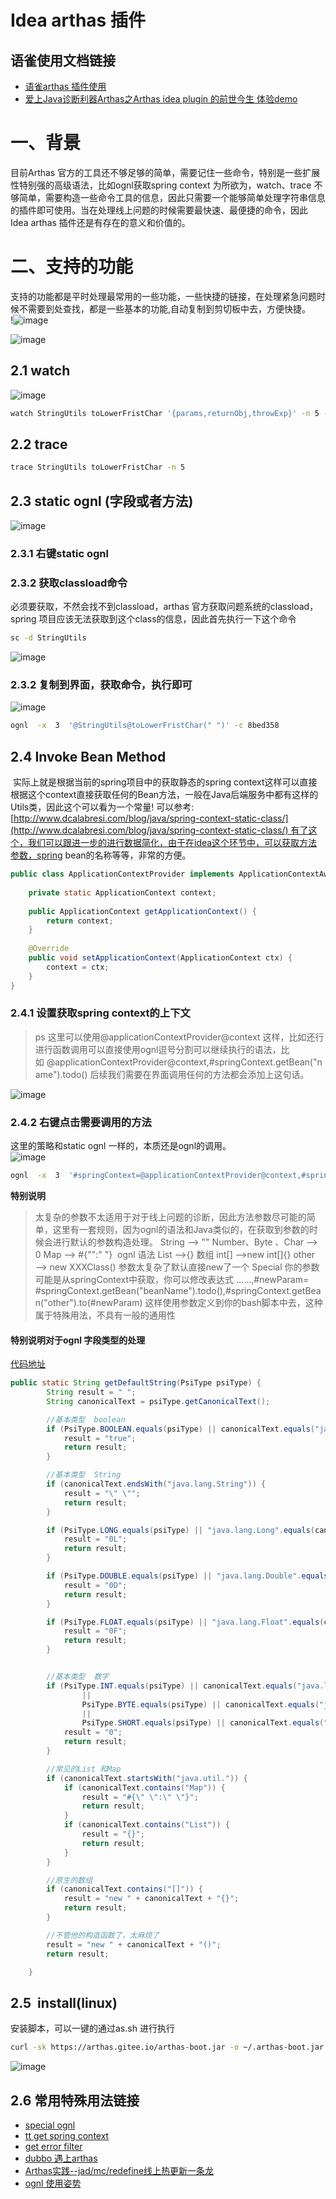 # Idea arthas 插件

##  语雀使用文档链接 
* [语雀arthas 插件使用](https://www.yuque.com/docs/share/fa77c7b4-c016-4de6-9fa3-58ef25a97948?#)
* [爱上Java诊断利器Arthas之Arthas idea plugin 的前世今生 体验demo](https://github.com/WangJi92/arthas-plugin-demo)
<a name="eaba0"></a>
# 一、背景
目前Arthas 官方的工具还不够足够的简单，需要记住一些命令，特别是一些扩展性特别强的高级语法，比如ognl获取spring context 为所欲为，watch、trace 不够简单，需要构造一些命令工具的信息，因此只需要一个能够简单处理字符串信息的插件即可使用。当在处理线上问题的时候需要最快速、最便捷的命令，因此Idea arthas 插件还是有存在的意义和价值的。
<a name="cE2LQ"></a>
## 
<a name="vwK8h"></a>
# 二、支持的功能
支持的功能都是平时处理最常用的一些功能，一些快捷的链接，在处理紧急问题时候不需要到处查找，都是一些基本的功能,自动复制到剪切板中去，方便快捷。<br />!![image](https://user-images.githubusercontent.com/20874972/71365498-24e05000-25da-11ea-98be-640dc7ca7e12.png)

![image](https://user-images.githubusercontent.com/20874972/77851010-fa211b80-7208-11ea-909c-e4a208f282f6.png)


## 2.1 watch
![image](https://user-images.githubusercontent.com/20874972/71365531-43464b80-25da-11ea-98bf-de363d8f08c8.png)
```bash
watch StringUtils toLowerFristChar '{params,returnObj,throwExp}' -n 5 -x 3
```

<a name="yrbvX"></a>
## 2.2 trace 

```bash
trace StringUtils toLowerFristChar -n 5
```

<a name="M5hj0"></a>
## 2.3 static ognl (字段或者方法)
![image](https://user-images.githubusercontent.com/20874972/71365634-8ef8f500-25da-11ea-90e7-d5e63eec63a5.png)

<a name="qFcTH"></a>
### 2.3.1 右键static ognl
<a name="Mj3eY"></a>
### 2.3.2 获取classload命令
必须要获取，不然会找不到classload，arthas 官方获取问题系统的classload，spring 项目应该无法获取到这个class的信息，因此首先执行一下这个命令

```bash
sc -d StringUtils
```

![image](https://user-images.githubusercontent.com/20874972/71365668-a932d300-25da-11ea-9ed6-49a43e4afbef.png)

<a name="6Q1ae"></a>
### 2.3.2 复制到界面，获取命令，执行即可
![image](https://user-images.githubusercontent.com/20874972/71365687-b94ab280-25da-11ea-9af8-0ae0dd4cde97.png)


```bash
ognl  -x  3  '@StringUtils@toLowerFristChar(" ")' -c 8bed358
```

<a name="DzhKQ"></a>
## 2.4 Invoke Bean Method
 实际上就是根据当前的spring项目中的获取静态的spring context这样可以直接根据这个context直接获取任何的Bean方法，一般在Java后端服务中都有这样的Utils类，因此这个可以看为一个常量! 可以参考:[http://www.dcalabresi.com/blog/java/spring-context-static-class/](http://www.dcalabresi.com/blog/java/spring-context-static-class/) 有了这个，我们可以跟进一步的进行数据简化，由于在idea这个环节中，可以获取方法参数，spring bean的名称等等，非常的方便。

```java
public class ApplicationContextProvider implements ApplicationContextAware {
    
    private static ApplicationContext context;
 
    public ApplicationContext getApplicationContext() {
        return context;
    }
 
    @Override
    public void setApplicationContext(ApplicationContext ctx) {
        context = ctx;
    }
}
```
<a name="ofj0b"></a>
### 2.4.1 设置获取spring context的上下文
> ps 这里可以使用@applicationContextProvider@context 这样，比如还行进行函数调用可以直接使用ognl逗号分割可以继续执行的语法，比如 @applicationContextProvider@context,#springContext.getBean("name").todo() 后续我们需要在界面调用任何的方法都会添加上这句话。

![image](https://user-images.githubusercontent.com/20874972/71365722-ce274600-25da-11ea-9794-9a8db5571141.png)


<a name="KuN43"></a>
### 2.4.2 右键点击需要调用的方法
这里的策略和static ognl 一样的，本质还是ognl的调用。<br />
![image](https://user-images.githubusercontent.com/20874972/71365745-e1d2ac80-25da-11ea-8e05-34e2f051d172.png)

```bash
ognl  -x  3  '#springContext=@applicationContextProvider@context,#springContext.getBean("arthasInstallCommandAction").actionPerformed(new com.intellij.openapi.actionSystem.AnActionEvent())' -c desw22
```

**特别说明** 
> 太复杂的参数不太适用于对于线上问题的诊断，因此方法参数尽可能的简单，这里有一套规则，因为ognl的语法和Java类似的，在获取到参数的时候会进行默认的参数构造处理。
> String ——> ""
> Number、Byte 、Char ——> 0
> Map ——> #{"":" "}  ognl 语法
> List ——>{}
> 数组 int[] ——>new int[]{}
> other ——> new XXXClass() 参数太复杂了默认直接new了一个
> Special 你的参数可能是从springContext中获取，你可以修改表达式
> ......,#newParam= #springContext.getBean("beanName").todo(),#springContext.getBean("other").to(#newParam)
> 这样使用参数定义到你的bash脚本中去，这种属于特殊用法，不具有一般的通用性

#### 特别说明对于ognl 字段类型的处理
[代码地址 ](https://github.com/WangJi92/arthas-idea-plugin/blob/master/src/com/github/wangji92/arthas/plugin/utils/OgnlPsUtils.java)
```java
public static String getDefaultString(PsiType psiType) {
        String result = " ";
        String canonicalText = psiType.getCanonicalText();

        //基本类型  boolean
        if (PsiType.BOOLEAN.equals(psiType) || canonicalText.equals("java.lang.Boolean")) {
            result = "true";
            return result;
        }

        //基本类型  String
        if (canonicalText.endsWith("java.lang.String")) {
            result = "\" \"";
            return result;
        }

        if (PsiType.LONG.equals(psiType) || "java.lang.Long".equals(canonicalText)) {
            result = "0L";
            return result;
        }

        if (PsiType.DOUBLE.equals(psiType) || "java.lang.Double".equals(canonicalText)) {
            result = "0D";
            return result;
        }

        if (PsiType.FLOAT.equals(psiType) || "java.lang.Float".equals(canonicalText)) {
            result = "0F";
            return result;
        }


        //基本类型  数字
        if (PsiType.INT.equals(psiType) || canonicalText.equals("java.lang.Integer")
                ||
                PsiType.BYTE.equals(psiType) || canonicalText.equals("java.lang.Byte")
                ||
                PsiType.SHORT.equals(psiType) || canonicalText.equals("java.lang.Short")) {
            result = "0";
            return result;
        }

        //常见的List 和Map
        if (canonicalText.startsWith("java.util.")) {
            if (canonicalText.contains("Map")) {
                result = "#{\" \":\" \"}";
                return result;
            }
            if (canonicalText.contains("List")) {
                result = "{}";
                return result;
            }
        }

        //原生的数组
        if (canonicalText.contains("[]")) {
            result = "new " + canonicalText + "{}";
            return result;
        }

        //不管他的构造函数了，太麻烦了
        result = "new " + canonicalText + "()";
        return result;

    }
```


<a name="Cybim"></a>
## 2.5  install(linux)
安装脚本，可以一键的通过as.sh 进行执行

```bash
curl -sk https://arthas.gitee.io/arthas-boot.jar -o ~/.arthas-boot.jar  && echo "alias as.sh='java -jar ~/.arthas-boot.jar --repo-mirror aliyun --use-http'" >> ~/.bashrc && source ~/.bashrc
```


![image](https://user-images.githubusercontent.com/20874972/71365779-f7e06d00-25da-11ea-92e9-e3ad5725f1ca.png)


<a name="Is5S6"></a>
## 2.6 常用特殊用法链接

- [special ognl](https://github.com/alibaba/arthas/issues/71)
- [tt get spring context](https://github.com/alibaba/arthas/issues/482)
- [get error filter](https://github.com/alibaba/arthas/issues/429)
- [dubbo 遇上arthas](http://hengyunabc.github.io/dubbo-meet-arthas/)
- [Arthas实践--jad/mc/redefine线上热更新一条龙](http://hengyunabc.github.io/arthas-online-hotswap/)
- [ognl 使用姿势](https://blog.csdn.net/u010634066/article/details/101013479)


